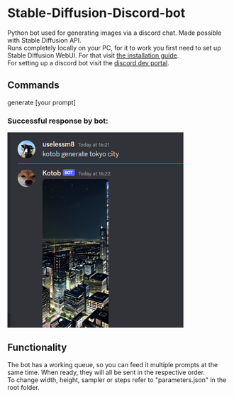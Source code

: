 # Stable-Diffusion-Discord-bot
Python bot used for generating images via a discord chat. Made possible with Stable Diffusion API. <br/>Runs completely locally on your PC, for it to work you first need to set up Stable DIffusion WebUI. For that visit [the installation guide](https://github.com/AUTOMATIC1111/stable-diffusion-webui/wiki/Install-and-Run-on-NVidia-GPUs). <br/>For setting up a discord bot visit the [discord dev portal](https://discord.com/developers/applications).
## Commands
generate [your prompt] <br/>

### Successful response by bot:
<img src = "./example.png" alt = "example">

## Functionality
The bot has a working queue, so you can feed it multiple prompts at the same time. When ready, they will all be sent in the respective order. <br/>
To change width, height, sampler or steps refer to "parameters.json" in the root folder.
